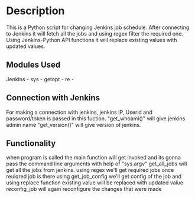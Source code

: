 # Description
  This is a Python script for changing Jenkins job schedule. 
  After connecting to Jenkins it will fetch all the jobs and using regex filter the required one.
  Using Jenkins-Python API functions it will replace existing values with updated values.

## Modules Used
  Jenkins - 
  sys - 
  getopt - 
  re - 

## Connection with Jenkins
  For making a connection with jenkins, jenkins IP, Userid and password/token is passed in this fuction.
  "get_whoami()" will give jenkins admin name "get_version()" will give version of jenkins.

## Functionality
  when program is called the main function will get invoked and its gonna pass the command line arguments with help of "sys.argv"
  get_all_jobs will get all the jobs from jenkins. 
  using regex we'll get required jobs once reuiqred job is there using get_job_config we'll get config of the job 
  and using replace function existing value will be replaced with updated value
  reconfig_job will again reconfigure the changes that were made



  
